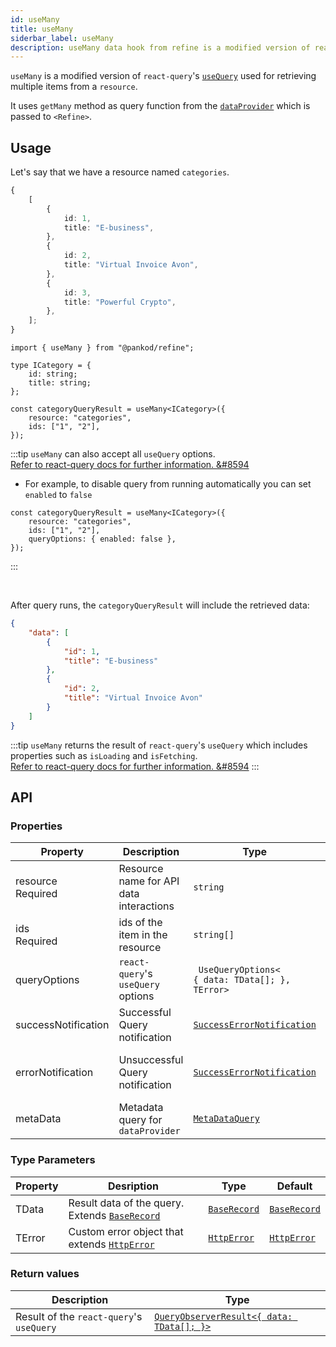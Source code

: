 ```yaml
---
id: useMany
title: useMany
siderbar_label: useMany
description: useMany data hook from refine is a modified version of react-query's useQuery for retrieving multiple items from a resource
---
```


`useMany` is a modified version of `react-query`'s [`useQuery`](https://react-query.tanstack.com/guides/queries) used for retrieving multiple items from a `resource`.

It uses `getMany` method as query function from the [`dataProvider`](api-references/providers/data-provider.md) which is passed to `<Refine>`.

## Usage

Let's say that we have a resource named `categories`.

```ts title="https://api.fake-rest.refine.dev/categories"
{
    [
        {
            id: 1,
            title: "E-business",
        },
        {
            id: 2,
            title: "Virtual Invoice Avon",
        },
        {
            id: 3,
            title: "Powerful Crypto",
        },
    ];
}
```

```tsx 
import { useMany } from "@pankod/refine";

type ICategory = {
    id: string;
    title: string;
};

const categoryQueryResult = useMany<ICategory>({
    resource: "categories",
    ids: ["1", "2"],
});
```

:::tip
`useMany` can also accept all `useQuery` options.  
[Refer to react-query docs for further information. &#8594](https://react-query.tanstack.com/reference/useQuery)

-   For example, to disable query from running automatically you can set `enabled` to `false`

```tsx
const categoryQueryResult = useMany<ICategory>({
    resource: "categories",
    ids: ["1", "2"],
    queryOptions: { enabled: false },
});
```

:::

<br />

After query runs, the `categoryQueryResult` will include the retrieved data:

```json title="categoryQueryResult.data"
{
    "data": [
        {
            "id": 1,
            "title": "E-business"
        },
        {
            "id": 2,
            "title": "Virtual Invoice Avon"
        }
    ]
}
```

:::tip
`useMany` returns the result of `react-query`'s `useQuery` which includes properties such as `isLoading` and `isFetching`.  
[Refer to react-query docs for further information. &#8594](https://react-query.tanstack.com/reference/useQuery)
:::

## API

### Properties

| Property                                                                                            | Description                             | Type                                                                       | Default                             |
| --------------------------------------------------------------------------------------------------- | --------------------------------------- | -------------------------------------------------------------------------- | ----------------------------------- |
| <div className="required-block"><div>resource</div> <div className=" required">Required</div></div> | Resource name for API data interactions | `string`                                                                   |                                     |
| ids <div className="required">Required</div>                                                        | ids of the item in the resource         | `string[]`                                                                 |                                     |
| queryOptions                                                                                        | `react-query`'s `useQuery` options      | ` UseQueryOptions<`<br/>`{ data: TData[]; },`<br/>`TError>`                |                                     |
| successNotification                                                                                 | Successful Query notification           | [`SuccessErrorNotification`](../../interfaces.md#successerrornotification) | `false`                             |
| errorNotification                                                                                   | Unsuccessful Query notification         | [`SuccessErrorNotification`](../../interfaces.md#successerrornotification) | "Error (status code: `statusCode`)" |
| metaData                                                                                            | Metadata query for `dataProvider`       | [`MetaDataQuery`](/api-references/interfaces.md#metadataquery)             | {}                                  |

### Type Parameters

| Property | Desription                                                                       | Type                                           | Default                                        |
| -------- | -------------------------------------------------------------------------------- | ---------------------------------------------- | ---------------------------------------------- |
| TData    | Result data of the query. Extends [`BaseRecord`](../../interfaces.md#baserecord) | [`BaseRecord`](../../interfaces.md#baserecord) | [`BaseRecord`](../../interfaces.md#baserecord) |
| TError   | Custom error object that extends [`HttpError`](../../interfaces.md#httperror)    | [`HttpError`](../../interfaces.md#httperror)   | [`HttpError`](../../interfaces.md#httperror)   |

### Return values

| Description                              | Type                                                                                             |
| ---------------------------------------- | ------------------------------------------------------------------------------------------------ |
| Result of the `react-query`'s `useQuery` | [`QueryObserverResult<{ data: TData[]; }>`](https://react-query.tanstack.com/reference/useQuery) |
